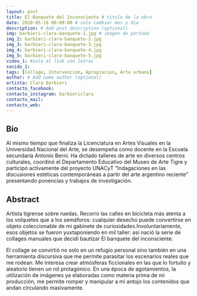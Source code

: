 ```yaml
---
layout: post
title: El Banquete del Inconsciente # titulo de la obra
date: 2020-05-18 00:09:00 # solo cambiar mes y dia
description: # Add post description (optional)
img: barbieri-clara-banquete-1.jpg # imagen de portada
img_2: barbieri-clara-banquete-2.jpg
img_3: barbieri-clara-banquete-3.jpg
img_4: barbieri-clara-banquete-4.jpg
img_5: barbieri-clara-banquete-5.jpg
video_1: #solo el link con letras
sonido_1:
tags: [Collage, Intervencion, Apropiacion, Arte urbano]
author: # Add name author (optional)
artista: Clara Barbieri
contacto_facebook: 
contacto_instagram: barbiericlara
contacto_mail: 
contacto_web: 
---
```


## Bio

Al mismo tiempo que finaliza la Licenciatura en Artes Visuales en la Universidad Nacional del Arte, se desempeña como docente en la Escuela secundaria Antonio Berni. Ha dictado talleres de arte en diversos centros culturales, coordinó el Departamento Educativo del Museo de Arte Tigre y participó activamente del proyecto UNACyT “Indagaciones en las discusiones estéticas contemporáneas a partir del arte argentino reciente” presentando ponencias y trabajos de investigación. 

## Abstract

Artista tigrense sobre ruedas. Recorro las calles en bicicleta más atenta a los volquetes que a los semáforos: cualquier desecho puede convertirse en objeto coleccionable de mi gabinete de curiosidades.Involuntariamente, esos objetos se fueron yuxtaponiendo en mil taller: así nació la serie de collages manuales que decidí bautizar El banquete del inconsciente.


El collage se convirtió no solo en un refugio personal sino también en una herramienta discursiva que me permite parasitar los escenarios reales que me rodean. Me interesa crear atmósferas ficcionales en las que lo fortuito y aleatorio tienen un rol protagónico. En una época de agotamientos, la utilización de imágenes ya elaboradas como materia prima de mi producción, me permite romper y manipular a mi antojo los contenidos que andan circulando masivamente. 

